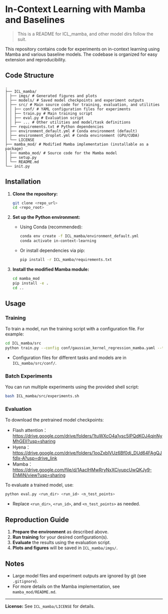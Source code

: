 # In-Context Learning with Mamba and Baselines

> This is a README for ICL_mamba, and other model dirs follow the suit.

This repository contains code for experiments on in-context learning using Mamba and various baseline models. The codebase is organized for easy extension and reproducibility.


## Code Structure
```
.
├── ICL_mamba/
│ ├── imgs/ # Generated figures and plots
│ ├── models/ # Saved model checkpoints and experiment outputs
│ ├── src/ # Main source code for training, evaluation, and utilities
│ │ ├── conf/ # YAML configuration files for experiments
│ │ ├── train.py # Main training script
│ │ ├── eval.py # Evaluation script
│ │ ├── ... # Other utilities and model/task definitions
│ ├── requirements.txt # Python dependencies
│ ├── environment_default.yml # Conda environment (default)
│ ├── environment_droplet.yml # Conda environment (GPU/CUDA)
│ └── LICENSE
├── mamba_mod/ # Modified Mamba implementation (installable as a package)
│ ├── mamba_mod/ # Source code for the Mamba model
│ ├── setup.py
│ └── README.md
└── init.py
```

## Installation

1. **Clone the repository:**
   ```bash
   git clone <repo_url>
   cd <repo_root>
   ```

2. **Set up the Python environment:**
   - Using Conda (recommended):
     ```bash
     conda env create -f ICL_mamba/environment_default.yml
     conda activate in-context-learning
     ```
   - Or install dependencies via pip:
     ```bash
     pip install -r ICL_mamba/requirements.txt
     ```

3. **Install the modified Mamba module:**
   ```bash
   cd mamba_mod
   pip install -e .
   cd ..
   ```

## Usage

### Training

To train a model, run the training script with a configuration file. For example:
```bash
cd ICL_mamba/src
python train.py --config conf/gaussian_kernel_regression_mamba.yaml --training.seed 1
```
- Configuration files for different tasks and models are in `ICL_mamba/src/conf/`.

### Batch Experiments

You can run multiple experiments using the provided shell script:
```bash
bash ICL_mamba/src/experiments.sh
```

### Evaluation

To download the pretrained model checkpoints:
- Flash attention：https://drive.google.com/drive/folders/1tuWXcO4a1ysc5IPQdKOJ4qjnNyMhGEIl?usp=sharing
- Hyena：https://drive.google.com/drive/folders/1ooZxblVUz6Bf0dj_DUd64FAgQJfdlx-A?usp=drive_link
- Mamba：https://drive.google.com/file/d/1AaclHMwRryNxXCiyupcUwQKJy9-EhMiN/view?usp=sharing

To evaluate a trained model, use:
```bash
python eval.py <run_dir> <run_id> <n_test_points>
```
- Replace `<run_dir>`, `<run_id>`, and `<n_test_points>` as needed.

## Reproduction Guide

1. **Prepare the environment** as described above.
2. **Run training** for your desired configuration(s).
3. **Evaluate** the results using the evaluation script.
4. **Plots and figures** will be saved in `ICL_mamba/imgs/`.

## Notes

- Large model files and experiment outputs are ignored by git (see `.gitignore`).
- For more details on the Mamba implementation, see `mamba_mod/README.md`.

---

**License:** See `ICL_mamba/LICENSE` for details.
